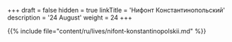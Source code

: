 +++
draft = false
hidden = true
linkTitle = 'Нифонт Константинопольский'
description = '24 August'
weight = 24
+++

{{% include file="content/ru/lives/nifont-konstantinopolskii.md" %}}
